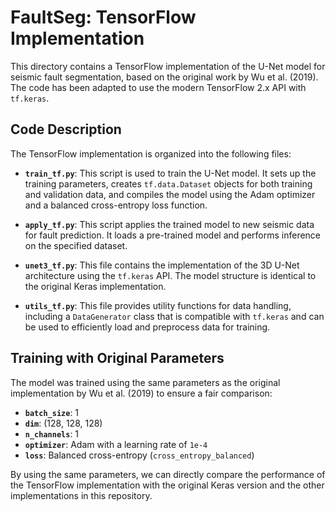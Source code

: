 # FaultSeg: TensorFlow Implementation

This directory contains a TensorFlow implementation of the U-Net model for seismic fault segmentation, based on the original work by Wu et al. (2019). The code has been adapted to use the modern TensorFlow 2.x API with `tf.keras`.

## Code Description

The TensorFlow implementation is organized into the following files:

- **`train_tf.py`**: This script is used to train the U-Net model. It sets up the training parameters, creates `tf.data.Dataset` objects for both training and validation data, and compiles the model using the Adam optimizer and a balanced cross-entropy loss function.

- **`apply_tf.py`**: This script applies the trained model to new seismic data for fault prediction. It loads a pre-trained model and performs inference on the specified dataset.

- **`unet3_tf.py`**: This file contains the implementation of the 3D U-Net architecture using the `tf.keras` API. The model structure is identical to the original Keras implementation.

- **`utils_tf.py`**: This file provides utility functions for data handling, including a `DataGenerator` class that is compatible with `tf.keras` and can be used to efficiently load and preprocess data for training.

## Training with Original Parameters

The model was trained using the same parameters as the original implementation by Wu et al. (2019) to ensure a fair comparison:

- **`batch_size`**: 1
- **`dim`**: (128, 128, 128)
- **`n_channels`**: 1
- **`optimizer`**: Adam with a learning rate of `1e-4`
- **`loss`**: Balanced cross-entropy (`cross_entropy_balanced`)

By using the same parameters, we can directly compare the performance of the TensorFlow implementation with the original Keras version and the other implementations in this repository.
